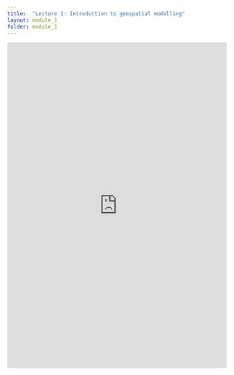 ```yaml
---
title:  "Lecture 1: Introduction to geospatial modelling"
layout: module_1
folder: module_1
---
```



<style>

.responsive-wrap iframe{ max-width: 100%;}

</style>

<div class="responsive-wrap">

<iframe src="https://docs.google.com/presentation/d/e/2PACX-1vQekHJMdnRDQz_GIA7iIOd_hS5CClJPZWNtjPNOfw6ATLh2hBI1avHPFKs6ZZvlBA/embed?start=false&loop=false&delayms=3000" frameborder="0" width="1280" height="749" allowfullscreen="true" mozallowfullscreen="true" webkitallowfullscreen="true"></iframe>
</div>
